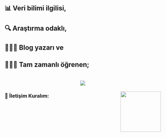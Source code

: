 ## 📊 Veri bilimi ilgilisi, 
## 🔍 Araştırma odaklı, 
## 👩🏻‍💻 Blog yazarı ve
## 🏃🏻‍♀️ Tam zamanlı öğrenen;

<h1 align="center">
  <a href="https://git.io/typing-svg">
    <img src="https://readme-typing-svg.herokuapp.com/?lines=Fadime+Akdoğan'ın;+GitHub+profiline+hoşgeldin!&center=true&size=25">
  </a>
</h1>

<img align='right' src="https://cdn.berksmbl.com/file/berksmbl/daftpunktocat-guy.gif" width="130">

### 📩 İletişim Kuralım:

